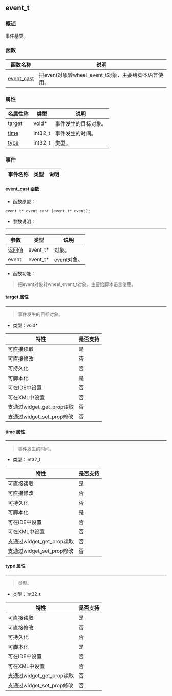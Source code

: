 ## event\_t
### 概述
 事件基类。

### 函数
<p id="event_t_methods">

| 函数名称 | 说明 | 
| -------- | ------------ | 
| <a href="#event_t_event_cast">event\_cast</a> |  把event对象转wheel_event_t对象，主要给脚本语言使用。 |
### 属性
<p id="event_t_properties">

| 名属性称 | 类型 | 说明 | 
| -------- | ----- | ------------ | 
| <a href="#event_t_target">target</a> | void* |  事件发生的目标对象。 |
| <a href="#event_t_time">time</a> | int32_t |  事件发生的时间。 |
| <a href="#event_t_type">type</a> | int32_t |  类型。 |
### 事件
<p id="event_t_events">

| 事件名称 | 类型  | 说明 | 
| -------- | ----- | ------- | 
#### event\_cast 函数
* 函数原型：

```
event_t* event_cast (event_t* event);
```

* 参数说明：

-----------------------

| 参数 | 类型 | 说明 |
| -------- | ----- | --------- |
| 返回值 | event\_t* | 对象。 |
| event | event\_t* | event对象。 |
* 函数功能：

> <p id="event_t_event_cast"> 把event对象转wheel_event_t对象，主要给脚本语言使用。




#### target 属性
-----------------------
> <p id="event_t_target"> 事件发生的目标对象。



* 类型：void*

| 特性 | 是否支持 |
| -------- | ----- |
| 可直接读取 | 是 |
| 可直接修改 | 否 |
| 可持久化   | 否 |
| 可脚本化   | 是 |
| 可在IDE中设置 | 否 |
| 可在XML中设置 | 否 |
| 支通过widget_get_prop读取 | 否 |
| 支通过widget_set_prop修改 | 否 |
#### time 属性
-----------------------
> <p id="event_t_time"> 事件发生的时间。



* 类型：int32\_t

| 特性 | 是否支持 |
| -------- | ----- |
| 可直接读取 | 是 |
| 可直接修改 | 否 |
| 可持久化   | 否 |
| 可脚本化   | 是 |
| 可在IDE中设置 | 否 |
| 可在XML中设置 | 否 |
| 支通过widget_get_prop读取 | 否 |
| 支通过widget_set_prop修改 | 否 |
#### type 属性
-----------------------
> <p id="event_t_type"> 类型。



* 类型：int32\_t

| 特性 | 是否支持 |
| -------- | ----- |
| 可直接读取 | 是 |
| 可直接修改 | 否 |
| 可持久化   | 否 |
| 可脚本化   | 是 |
| 可在IDE中设置 | 否 |
| 可在XML中设置 | 否 |
| 支通过widget_get_prop读取 | 否 |
| 支通过widget_set_prop修改 | 否 |
